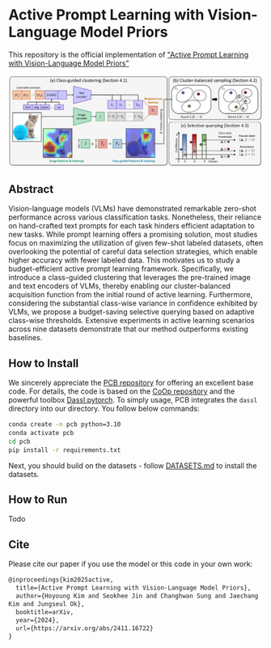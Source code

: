 # Active Prompt Learning with Vision-Language Model Priors
This repository is the official implementation of ["Active Prompt Learning with Vision-Language Model Priors"](https://arxiv.org/abs/2411.16722)

<img src='main-figure.png'>

## Abstract
Vision-language models (VLMs) have demonstrated remarkable zero-shot performance across various classification tasks. Nonetheless, their reliance on hand-crafted text prompts for each task hinders efficient adaptation to new tasks. While prompt learning offers a promising solution, most studies focus on maximizing the utilization of given few-shot labeled datasets, often overlooking the potential of careful data selection strategies, which enable higher accuracy with fewer labeled data. This motivates us to study a budget-efficient active prompt learning framework. Specifically, we introduce a class-guided clustering that leverages the pre-trained image and text encoders of VLMs, thereby enabling our cluster-balanced acquisition function from the initial round of active learning. Furthermore, considering the substantial class-wise variance in confidence exhibited by VLMs, we propose a budget-saving selective querying based on adaptive class-wise thresholds. Extensive experiments in active learning scenarios across nine datasets demonstrate that our method outperforms existing baselines.

## How to Install
We sincerely appreciate the [PCB repository](https://github.com/kaist-dmlab/pcb) for offering an excellent base code. For details, the code is based on the [CoOp repository](https://github.com/KaiyangZhou/CoOp) and the powerful toolbox [Dassl.pytorch](https://github.com/KaiyangZhou/Dassl.pytorch). To simply usage, PCB integrates the `dassl` directory into our directory. You follow below commands: 

``` bash
conda create -n pcb python=3.10 
conda activate pcb 
cd pcb 
pip install -r requirements.txt 
```

Next, you should build on the datasets - follow [DATASETS.md](DATASETS.md) to install the datasets.

## How to Run
Todo

## Cite
Please cite our paper if you use the model or this code in your own work:
```
@inproceedings{kim2025active,
  title={Active Prompt Learning with Vision-Language Model Priors},
  author={Hoyoung Kim and Seokhee Jin and Changhwan Sung and Jaechang Kim and Jungseul Ok},
  booktitle=arXiv,
  year={2024},
  url={https://arxiv.org/abs/2411.16722}
}
```
